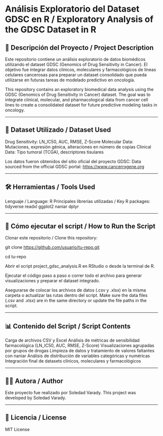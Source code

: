# Análisis Exploratorio del Dataset GDSC en R / Exploratory Analysis of the GDSC Dataset in R

## 📌 Descripción del Proyecto / Project Description

Este repositorio contiene un análisis exploratorio de datos biomédicos utilizando el dataset GDSC (Genomics of Drug Sensitivity in Cancer).
El objetivo fue integrar datos clínicos, moleculares y farmacológicos de líneas celulares cancerosas para preparar un dataset consolidado que pueda utilizarse en futuras tareas de modelado predictivo en oncología.

This repository contains an exploratory biomedical data analysis using the GDSC (Genomics of Drug Sensitivity in Cancer) dataset.
The goal was to integrate clinical, molecular, and pharmacological data from cancer cell lines to create a consolidated dataset for future predictive modeling tasks in oncology.

---
## 🧪 Dataset Utilizado / Dataset Used
Drug Sensitivity: LN_IC50, AUC, RMSE, Z-Score
Molecular Data: Mutaciones, expresión génica, alteraciones en número de copias
Clinical Data: Tipo tumoral (TCGA), descriptores tisulares

Los datos fueron obtenidos del sitio oficial del proyecto GDSC:
Data sourced from the official GDSC portal: https://www.cancerrxgene.org

---
## 🛠️ Herramientas / Tools Used
Lenguaje / Language: R
Principales librerías utilizadas / Key R packages:
tidyverse
readxl
ggplot2
naniar
dplyr

---
## 🚀 Cómo ejecutar el script / How to Run the Script
Clonar este repositorio / Clone this repository:

git clone https://github.com/usuario/tu-repo.git

cd tu-repo

Abrir el script project_gdsc_analysis.R en RStudio o desde la terminal de R.

Ejecutar el código paso a paso o correr todo el archivo para generar visualizaciones y preparar el dataset integrado.

Asegurarse de colocar los archivos de datos (.csv y .xlsx) en la misma carpeta o actualizar las rutas dentro del script.
Make sure the data files (.csv and .xlsx) are in the same directory or update the file paths in the script.

---
## 📊 Contenido del Script / Script Contents
Carga de archivos CSV y Excel
Análisis de métricas de sensibilidad farmacológica (LN_IC50, AUC, RMSE, Z-Score)
Visualizaciones agrupadas por grupos de drogas
Limpieza de datos y tratamiento de valores faltantes con naniar
Análisis de distribución de variables categóricas y numéricas
Integración final de datasets clínicos, moleculares y farmacológicos

---
## 👩‍💻 Autora / Author
Este proyecto fue realizado por Soledad Varady.
This project was developed by Soledad Varady.

---
## 📂 Licencia / License
MIT License

